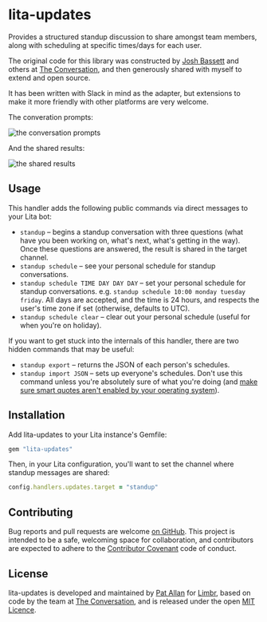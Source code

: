 # lita-updates

Provides a structured standup discussion to share amongst team members, along with scheduling at specific times/days for each user.

The original code for this library was constructed by [Josh Bassett](https://twitter.com/nullobject) and others at [The Conversation](https://theconversation.com/au), and then generously shared with myself to extend and open source.

It has been written with Slack in mind as the adapter, but extensions to make it more friendly with other platforms are very welcome.

The converation prompts:

![the conversation prompts](https://pat-public.s3.amazonaws.com/lita-updates-conversation.png)

And the shared results:

![the shared results](https://pat-public.s3.amazonaws.com/lita-updates-results.png)

## Usage

This handler adds the following public commands via direct messages to your Lita bot:

* `standup` – begins a standup conversation with three questions (what have you been working on, what's next, what's getting in the way). Once these questions are answered, the result is shared in the target channel.
* `standup schedule` – see your personal schedule for standup conversations.
* `standup schedule TIME DAY DAY DAY` – set your personal schedule for standup conversations. e.g. `standup schedule 10:00 monday tuesday friday`. All days are accepted, and the time is 24 hours, and respects the user's time zone if set (otherwise, defaults to UTC).
* `standup schedule clear` – clear out your personal schedule (useful for when you're on holiday).

If you want to get stuck into the internals of this handler, there are two hidden commands that may be useful:

* `standup export` – returns the JSON of each person's schedules.
* `standup import JSON` – sets up everyone's schedules. Don't use this command unless you're absolutely sure of what you're doing (and [make sure smart quotes aren't enabled by your operating system](https://twitter.com/SlackHQ/status/898272637020852224)).

## Installation

Add lita-updates to your Lita instance's Gemfile:

```ruby
gem "lita-updates"
```

Then, in your Lita configuration, you'll want to set the channel where standup messages are shared:

```ruby
config.handlers.updates.target = "standup"
```

## Contributing

Bug reports and pull requests are welcome [on GitHub](https://github.com/limbr/lita-updates). This project is intended to be a safe, welcoming space for collaboration, and contributors are expected to adhere to the [Contributor Covenant](http://contributor-covenant.org) code of conduct.

## License

lita-updates is developed and maintained by [Pat Allan](https://freelancing-gods.com) for [Limbr](https://limbr.org), based on code by the team at [The Conversation](https://theconversation.com/au), and is released under the open [MIT Licence](https://opensource.org/licenses/MIT).
